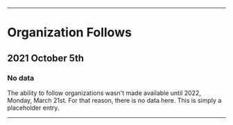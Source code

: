 
***

# Organization Follows

## 2021 October 5th

### No data

The ability to follow organizations wasn't made available until 2022, Monday, March 21st. For that reason, there is no data here. This is simply a placeholder entry.

***
